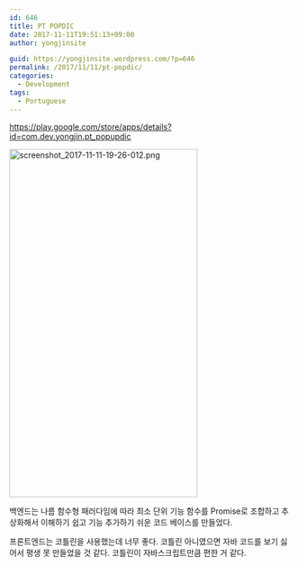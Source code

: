 ```yaml
---
id: 646
title: PT POPDIC
date: 2017-11-11T19:51:13+09:00
author: yongjinsite

guid: https://yongjinsite.wordpress.com/?p=646
permalink: /2017/11/11/pt-popdic/
categories:
  - Development
tags:
  - Portuguese
---
```

https://play.google.com/store/apps/details?id=com.dev.yongjin.pt_popupdic

<img class="alignnone size-full wp-image-655" src="https://yongjinsite.files.wordpress.com/2017/11/screenshot_2017-11-11-19-26-012.png?w=668" alt="screenshot_2017-11-11-19-26-012.png" width="334" height="618" /> 

백엔드는 나름 함수형 패러다임에 따라 최소 단위 기능 함수를 Promise로 조합하고 추상화해서 이해하기 쉽고 기능 추가하기 쉬운 코드 베이스를 만들었다.

프론트엔드는 코틀린을 사용했는데 너무 좋다. 코틀린 아니였으면 자바 코드를 보기 싫어서 평생 못 만들었을 것 같다. 코틀린이 자바스크립트만큼 편한 거 같다.